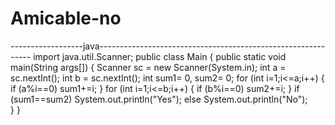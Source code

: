 # Amicable-no
------------------java-------------------------------------------------------------
import java.util.Scanner;
public class Main
    {
      public static void main(String args[]) {
            Scanner sc = new Scanner(System.in);
            int a = sc.nextInt();
            int b = sc.nextInt();
            int sum1= 0, sum2= 0;
            for (int i=1;i<=a;i++) {
                if (a%i==0)
                    sum1+=i;
            }
            for (int i=1;i<=b;i++) {
                if (b%i==0)
                    sum2+=i;
            }
            if (sum1==sum2)
                System.out.println("Yes");
            else
                System.out.println("No");	
    }
}
